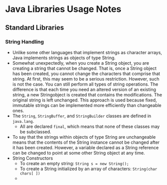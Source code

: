 # Java Libraries Usage Notes

## Standard Libraries

### String Handling
- Unlike some other languages that implement strings as character arrays, Java implements strings as objects of type String.
- Somewhat unexpectedly, when you create a String object, you are creating a string that cannot be changed. That is, once a String object has been created, you cannot change the characters that comprise that string. At first, this may seem to be a serious restriction. However, such is not the case. You can still perform all types of string operations. The difference is that each time you need an altered version of an existing string, a new Stringobject is created that contains the modifications. The original string is left unchanged. This approach is used because fixed, immutable strings can be implemented more efficiently than changeable ones. 
- The `String`, `StringBuffer`, and `StringBuilder` classes are defined in `java.lang`.
  - All are declared `final`, which means that none of these classes may be subclassed.
- To say that the strings within objects of type String are unchangeable means that the contents of the String instance cannot be changed after it has been created. However, a variable declared as a String reference can be changed to point at some other String object at any time.
- String Constructors
  - To create an empty string: `String s = new String();`
  - To create a String initialized by an array of characters: `String(char chars[ ])`
  - 

